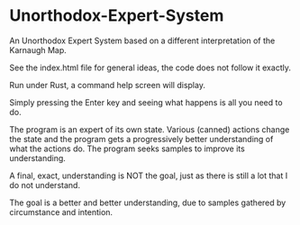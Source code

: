 # Unorthodox-Expert-System
An Unorthodox Expert System based on a different interpretation of the Karnaugh Map.

See the index.html file for general ideas, the code does not follow it exactly.

Run under Rust, a command help screen will display.  

Simply pressing the Enter key and seeing what happens is all you need to do.

The program is an expert of its own state.  Various (canned) actions change the state and the program
gets a progressively better understanding of what the actions do.  The program seeks samples to 
improve its understanding.

A final, exact, understanding is NOT the goal, just as there is still a lot that I do not understand.

The goal is a better and better understanding, due to samples gathered by circumstance and intention.
